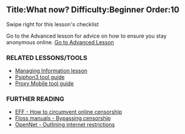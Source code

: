Title:What now?
Difficulty:Beginner
Order:10
---
Swipe right for this lesson's checklist

Go to the Advanced lesson for advice on how to ensure you stay anonymous online.
[Go to Advanced Lesson](umbrella://lesson/the-internet/1)

### RELATED LESSONS/TOOLS

*   [Managing Information lesson](umbrella://lesson/managing-information)
*   [Psiphon3 tool guide](umbrella://lesson/psiphon)
*   [Proxy Mobile tool guide](umbrella://lesson/proxy-mobile)

### FURTHER READING

*   [EFF - How to circumvent online censorship](https://ssd.eff.org/en/module/how-circumvent-online-censorship)
*   [Floss manuals - Bypassing censorship](en.flossmanuals.net/bypassing-censorship/)
*   [OpenNet - Outlining internet restrictions](https://opennet.net)